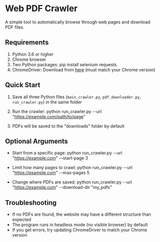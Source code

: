 # Web PDF Crawler

A simple tool to automatically browse through web pages and download PDF files.

## Requirements

1. Python 3.6 or higher
2. Chrome browser
3. Two Python packages:
pip install selenium requests
4. ChromeDriver: Download from [here](https://sites.google.com/chromium.org/driver/) (must match your Chrome version)

## Quick Start

1. Save all three Python files (`main_crawler.py`, `pdf_downloader.py`, `run_crawler.py`) in the same folder

2. Run the crawler:
python run_crawler.py --url "https://example.com/path/to/page"

3. PDFs will be saved to the "downloads" folder by default

## Optional Arguments

- Start from a specific page:
python run_crawler.py --url "https://example.com" --start-page 3

- Limit how many pages to crawl:
python run_crawler.py --url "https://example.com" --max-pages 5

- Change where PDFs are saved:
python run_crawler.py --url "https://example.com" --download-dir "my_pdfs"

## Troubleshooting

- If no PDFs are found, the website may have a different structure than expected
- The program runs in headless mode (no visible browser) by default
- If you get errors, try updating ChromeDriver to match your Chrome version